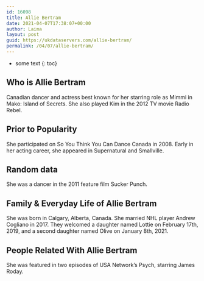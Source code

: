 ```yaml
---
id: 16098
title: Allie Bertram
date: 2021-04-07T17:38:07+00:00
author: Laima
layout: post
guid: https://ukdataservers.com/allie-bertram/
permalink: /04/07/allie-bertram/
---
```


* some text
{: toc}


## Who is Allie Bertram
                  
                  
                  
Canadian dancer and actress best known for her starring role as Mimmi in Mako: Island of Secrets. She also played Kim in the 2012 TV movie Radio Rebel. 
                  
              
            
              
            
                
                
                
## Prior to Popularity
                  
                  
                  
She participated on So You Think You Can Dance Canada in 2008. Early in her acting career, she appeared in Supernatural and Smallville. 
                  
              
            
              
            
                
                
                
## Random data
                  
                  
                  
She was a dancer in the 2011 feature film Sucker Punch. 
                  
              
            
              
            
                
                
                
## Family & Everyday Life of Allie Bertram
                  
                  
                  
She was born in Calgary, Alberta, Canada. She married NHL player Andrew Cogliano in 2017. They welcomed a daughter named Lottie on February 17th, 2019, and a second daughter named Olive on January 8th, 2021.
                  
              
            
              
            
                
                
                
## People Related With Allie Bertram
                  
                  
                  
She was featured in two episodes of USA Network&#8217;s Psych, starring James Roday. 
                  
              
            
              
            
                
              
            
              
              
            
            
              
            
          
          
          
